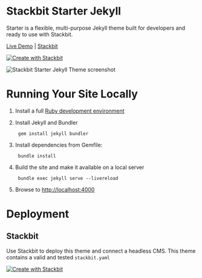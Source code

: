 # Stackbit Starter Jekyll

Starter is a flexible, multi-purpose Jekyll theme built for developers and ready to use with Stackbit.

[Live Demo](https://themes.stackbit.com/demos/starter/?hideThemeBar) |
[Stackbit](https://www.stackbit.com)

[![Create with Stackbit](https://assets.stackbit.com/badge/create-with-stackbit.svg)](https://app.stackbit.com/create?theme=https://github.com/stackbit-themes/stackbit-starter-jekyll)

![Stackbit Starter Jekyll Theme screenshot](https://themes.stackbit.com/images/starter-demo-1024x768.png)


# Running Your Site Locally

1. Install a full [Ruby development environment](https://jekyllrb.com/docs/installation/)

2. Install Jekyll and Bundler

        gem install jekyll bundler

3. Install dependencies from Gemfile:

        bundle install

4. Build the site and make it available on a local server

        bundle exec jekyll serve --livereload

5. Browse to [http://localhost:4000](http://localhost:4000)

# Deployment

## Stackbit

Use Stackbit to deploy this theme and connect a headless CMS. This theme contains a valid and tested `stackbit.yaml`

[![Create with Stackbit](https://assets.stackbit.com/badge/create-with-stackbit.svg)](https://app.stackbit.com/create?theme=https://github.com/stackbit-themes/stackbit-starter-jekyll)
